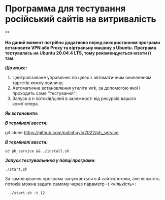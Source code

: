 # Программа для тестування російський сайтів на витривалість
**

**На даний момент потрібно додатково перед використанням програми встановити VPN або Proxy та віртуальну машину з Ubuntu.**
**Програма тестувалась на Ubuntu 20.04.4 LTS, тому рекомендується юзати її там.**


***Що може:*** 
 1. Централізоване управління по цілях з автоматичним оновленням
    таргетів кожну хвилину; 
 2. Автоматичне встановлення утиліти wrk, за
        допомогою якої і проходить саме "тестування";
 3. Запуск в n потоків/цілей в залежності від ресурсів вашого комп'ютера.

***Як встановити:*** 

***В терміналі ввести:***

git clone https://github.com/putinhuylo2022/ph_service

***В терміналі ввести:***

    cd ph_service && ./install.sh

***Запуск тестувальника у папці програми:***

    ./start.sh
   
  За замовчування програма запускається в 4 сайти/потоки, але кількість потоків можна задати самому через параметр -t <кількість>:
  

      ./start.sh -t 12
